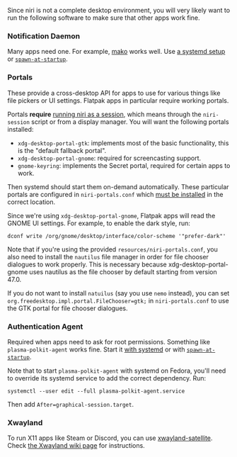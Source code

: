 Since niri is not a complete desktop environment, you will very likely want to run the following software to make sure that other apps work fine.

### Notification Daemon

Many apps need one. For example, [mako](https://github.com/emersion/mako) works well. Use [a systemd setup](./Example-systemd-Setup.md) or [`spawn-at-startup`](./Configuration:-Miscellaneous.md#spawn-at-startup).

### Portals

These provide a cross-desktop API for apps to use for various things like file pickers or UI settings. Flatpak apps in particular require working portals.

Portals **require** [running niri as a session](./Getting-Started.md), which means through the `niri-session` script or from a display manager. You will want the following portals installed:

* `xdg-desktop-portal-gtk`: implements most of the basic functionality, this is the "default fallback portal".
* `xdg-desktop-portal-gnome`: required for screencasting support.
* `gnome-keyring`: implements the Secret portal, required for certain apps to work.

Then systemd should start them on-demand automatically. These particular portals are configured in `niri-portals.conf` which [must be installed](./Getting-Started.md#manual-installation) in the correct location.

Since we're using `xdg-desktop-portal-gnome`, Flatpak apps will read the GNOME UI settings. For example, to enable the dark style, run:

```
dconf write /org/gnome/desktop/interface/color-scheme '"prefer-dark"'
```

Note that if you're using the provided `resources/niri-portals.conf`, you also need to install the `nautilus` file manager in order for file chooser dialogues to work properly. This is necessary because xdg-desktop-portal-gnome uses nautilus as the file chooser by default starting from version 47.0.

If you do not want to install `natuilus` (say you use `nemo` instead), you can set `org.freedesktop.impl.portal.FileChooser=gtk;` in `niri-portals.conf` to use the GTK portal for file chooser dialogues.

### Authentication Agent

Required when apps need to ask for root permissions. Something like `plasma-polkit-agent` works fine. Start it [with systemd](./Example-systemd-Setup.md) or with [`spawn-at-startup`](./Configuration:-Miscellaneous.md#spawn-at-startup).

Note that to start `plasma-polkit-agent` with systemd on Fedora, you'll need to override its systemd service to add the correct dependency. Run:

```
systemctl --user edit --full plasma-polkit-agent.service
```

Then add `After=graphical-session.target`.

### Xwayland

To run X11 apps like Steam or Discord, you can use [xwayland-satellite].
Check [the Xwayland wiki page](./Xwayland.md) for instructions.

[xwayland-satellite]: https://github.com/Supreeeme/xwayland-satellite
